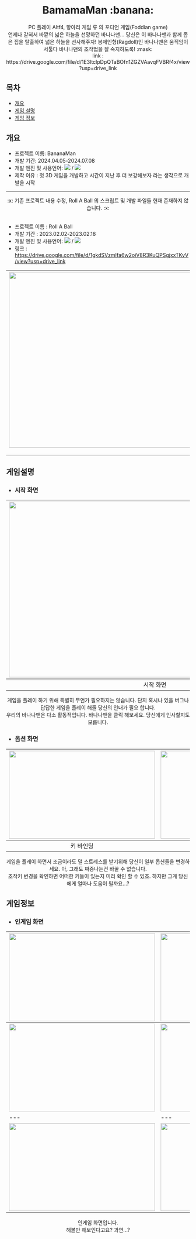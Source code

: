 <div align=center> 

<h1>BamamaMan :banana:</h1>
PC 플레이 Altf4, 항아리 게임 류 의 포디언 게임(Foddian game)<br>
언제나 갇혀서 바깥의 넓은 하늘을 선망하던 바나나맨... 당신은 이 바나나맨과 함께 좁은 집을 탈출하여 넓은 하늘을 선사해주자!
봉제인형(Ragdoll)인 바나나맨은 움직임이 서툴다 바나나맨의 조작법을 잘 숙지하도록! :mask: <br>
link : https://drive.google.com/file/d/1E3ltclpDpQTaBOfn1ZGZVAavqFVBRf4x/view?usp=drive_link
</div>

## 목차
  - [개요](#개요) 
  - [게임 설명](#게임설명)
  - [게임 정보](#게임정보)

## 개요
 - 프로젝트 이름: BananaMan
 - 개발 기간: 2024.04.05-2024.07.08
 - 개발 엔진 및 사용언어: <img src="https://img.shields.io/badge/unity-000000?style=for-the-badge&logo=unity&logoColor=white"> / <img src="https://img.shields.io/badge/-C%23-512BD4?style=for-the-badge&logo=csharp&logoColor=white">
 - 제작 이유 : 첫 3D 게임을 개발하고 시간이 지난 후 더 보강해보자 라는 생각으로 개발을 시작


--------------------------------------------------------------------------------------------------------------------------------
<div align=center> 
 :x: 기존 프로젝트 내용 수정, Roll A Ball 의 스크립트 및 개발 파일들 현재 존재하지 않습니다. :x:
</div>
<br>

- 프로젝트 이름 : Roll A Ball
- 개발 기간 : 2023.02.02-2023.02.18
- 개발 엔진 및 사용언어: <img src="https://img.shields.io/badge/unity-000000?style=for-the-badge&logo=unity&logoColor=white"> / <img src="https://img.shields.io/badge/-C%23-512BD4?style=for-the-badge&logo=csharp&logoColor=white"> 
- 링크 : https://drive.google.com/file/d/1gkdSVzmIfa6w2oiV8R3KuQPSgjxxTKyV/view?usp=drive_link

<div align=center> 
  
|<img src="https://github.com/y636367/BananaMan/assets/63005842/6dcc3e4c-2f7b-4bb9-8b28-d0543710ab46" width="800" height="480"/>|
|---|
</div>

--------------------------------------------------------------------------------------------------------------------------------

 ## 게임설명
  - ### 시작 화면

<div align=center>    
 
|<img src="https://github.com/y636367/BananaMan/assets/63005842/5b381ee5-8bbe-4fde-9e20-8b1384f4d06b" width="800" height="480"/>|
|---|
|<div align=center>시작 화면</div>|


게임을 플레이 하기 위해 특별히 무언가 필요하지는 않습니다. 단지 혹시나 있을 버그나 답답한 게임을 플레이 해줄 당신의 인내가 필요 합니다.<br>
우리의 바나나맨은 다소 활동적입니다. 바나나맨을 클릭 해보세요. 당신에게 인사할지도 모릅니다.<br>

</div>

  - ### 옵션 화면

<div align=center>    
 
|<img src="https://github.com/y636367/BananaMan/assets/63005842/8bb939ba-a7ad-4d1f-9b3c-09960d36d5bf" width="400" height="240"/>|<img src="https://github.com/y636367/BananaMan/assets/63005842/1aaa4295-1f06-4477-829f-2d4136efb1c3" width="400" height="240"/>|
|---|---|
|<div align=center>키 바인딩</div>|<div align=center>옵션</div>|

게임을 플레이 하면서 조금이라도 덜 스트레스를 받기위해 당신이 일부 옵션들을 변경하세요. 아, 그래도 짜증나는건 바꿀 수 없습니다.<br>
조작키 변경을 확인하면 어떠한 키들이 있는지 미리 확인 할 수 있죠. 하지만 그게 당신에게 얼마나 도움이 될까요...?<br>

</div>

## 게임정보
 - ### 인게임 화면

<div align=center>   
  
|<img src="https://github.com/y636367/BananaMan/assets/63005842/db7a3827-10ee-4b9d-bc85-80e561ad79dd" width="400" height="240"/>|<img src="https://github.com/y636367/BananaMan/assets/63005842/33b87178-f4e8-467c-aa66-462b8a73e7ed" width="400" height="240"/>|
|---|---|
|<img src="https://github.com/y636367/BananaMan/assets/63005842/0a7e5ae6-a23d-46cc-bf08-0cfa095597ef" width="400" height="240"/>|<img src="https://github.com/y636367/BananaMan/assets/63005842/d9abaac5-73d5-4623-bb39-57af20b7a0ac" width="400" height="240"/>|
|---|---|
|<img src="https://github.com/y636367/BananaMan/assets/63005842/b03a743c-fd43-40b1-8e97-6c9ba544d9a0" width="400" height="240"/>|<img src="https://github.com/y636367/BananaMan/assets/63005842/77dc015a-a14a-4d2f-a07d-20388f383a0d" width="400" height="240"/>|

인게임 화면입니다. <br>
해볼만 해보인다고요? 과연...?

</div>
